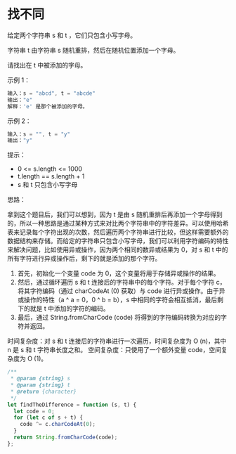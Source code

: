 # 找不同

给定两个字符串 s 和 t ，它们只包含小写字母。

字符串 t 由字符串 s 随机重排，然后在随机位置添加一个字母。

请找出在 t 中被添加的字母。

示例 1：

```javascript
输入：s = "abcd", t = "abcde"
输出："e"
解释：'e' 是那个被添加的字母。
```

示例 2：

```javascript
输入：s = "", t = "y"
输出："y"
```

提示：

- 0 <= s.length <= 1000
- t.length == s.length + 1
- s 和 t 只包含小写字母

思路：

拿到这个题目后，我们可以想到，因为 t 是由 s 随机重排后再添加一个字母得到的，所以一种思路是通过某种方式来对比两个字符串中的字符差异。可以使用哈希表来记录每个字符出现的次数，然后遍历两个字符串进行比较，但这样需要额外的数据结构来存储。而给定的字符串只包含小写字母，我们可以利用字符编码的特性来解决问题，比如使用异或操作，因为两个相同的数异或结果为 0，对 s 和 t 中的所有字符进行异或操作后，剩下的就是添加的那个字符。

1. 首先，初始化一个变量 code 为 0，这个变量将用于存储异或操作的结果。
2. 然后，通过循环遍历 s 和 t 连接后的字符串中的每个字符。对于每个字符 c，将其字符编码（通过 charCodeAt (0) 获取）与 code 进行异或操作。由于异或操作的特性（a ^ a = 0，0 ^ b = b），s 中相同的字符会相互抵消，最后剩下的就是 t 中添加的字符的编码。
3. 最后，通过 String.fromCharCode (code) 将得到的字符编码转换为对应的字符并返回。

时间复杂度：对 s 和 t 连接后的字符串进行一次遍历，时间复杂度为 O (n)，其中 n 是 s 和 t 字符串长度之和。
空间复杂度：只使用了一个额外变量 code，空间复杂度为 O (1)。

```javascript
/**
 * @param {string} s
 * @param {string} t
 * @return {character}
 */
let findTheDifference = function (s, t) {
  let code = 0;
  for (let c of s + t) {
    code ^= c.charCodeAt(0);
  }
  return String.fromCharCode(code);
};
```
